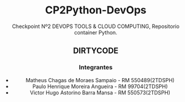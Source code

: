 <div align="center">


<h1>CP2Python-DevOps</h1>


Checkpoint Nº2 DEVOPS TOOLS &amp; CLOUD COMPUTING, Repositorio container Python.



  <h2>DIRTYCODE</h2>

  <h3>Integrantes</h3>
  <ul>
    <li>Matheus Chagas de Moraes Sampaio - RM 550489(2TDSPH)</li>
    <li>Paulo Henrique Moreira Angueira - RM 99704(2TDSPH)</li>
    <li>Victor Hugo Astorino Barra Mansa - RM 550573(2TDSPH)</li>
  </ul>
</div>
